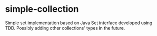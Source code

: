 simple-collection
=================

Simple set implementation based on Java Set interface developed using TDD. Possibly adding other collections' types in the future.